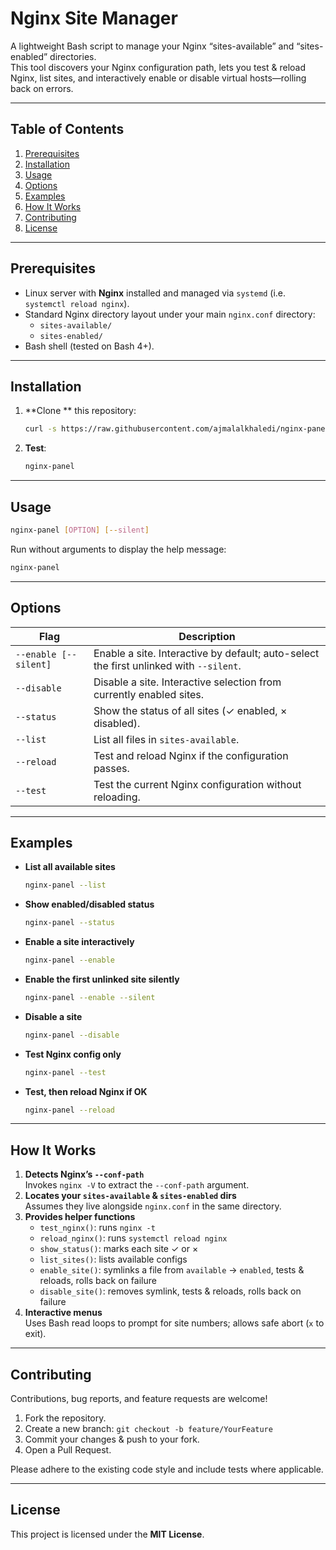 
# Nginx Site Manager

A lightweight Bash script to manage your Nginx “sites-available” and “sites-enabled” directories.  
This tool discovers your Nginx configuration path, lets you test & reload Nginx, list sites, and interactively enable or disable virtual hosts—rolling back on errors.

---

## Table of Contents

1. [Prerequisites](#prerequisites)  
2. [Installation](#installation)  
3. [Usage](#usage)  
4. [Options](#options)  
5. [Examples](#examples)  
6. [How It Works](#how-it-works)  
7. [Contributing](#contributing)  
8. [License](#license)  

---

## Prerequisites

- Linux server with **Nginx** installed and managed via `systemd` (i.e. `systemctl reload nginx`).  
- Standard Nginx directory layout under your main `nginx.conf` directory:
  - `sites-available/`
  - `sites-enabled/`
- Bash shell (tested on Bash 4+).

---

## Installation

1. **Clone ** this repository:

   ```bash
   curl -s https://raw.githubusercontent.com/ajmalalkhaledi/nginx-panel/main/install.sh | sudo bash
   ```

2. **Test**:

   ```bash
   nginx-panel
   ```

---

## Usage

```bash
nginx-panel [OPTION] [--silent]
```

Run without arguments to display the help message:

```bash
nginx-panel
```

---

## Options

| Flag                    | Description                                                                      |
|-------------------------|----------------------------------------------------------------------------------|
| `--enable [--silent]`   | Enable a site. Interactive by default; auto-select the first unlinked with `--silent`. |
| `--disable`             | Disable a site. Interactive selection from currently enabled sites.             |
| `--status`              | Show the status of all sites (✓ enabled, × disabled).                            |
| `--list`                | List all files in `sites-available`.                                             |
| `--reload`              | Test and reload Nginx if the configuration passes.                               |
| `--test`                | Test the current Nginx configuration without reloading.                          |

---

## Examples

- **List all available sites**  
  ```bash
  nginx-panel --list
  ```

- **Show enabled/disabled status**  
  ```bash
  nginx-panel --status
  ```

- **Enable a site interactively**  
  ```bash
  nginx-panel --enable
  ```

- **Enable the first unlinked site silently**  
  ```bash
  nginx-panel --enable --silent
  ```

- **Disable a site**  
  ```bash
  nginx-panel --disable
  ```

- **Test Nginx config only**  
  ```bash
  nginx-panel --test
  ```

- **Test, then reload Nginx if OK**  
  ```bash
  nginx-panel --reload
  ```

---

## How It Works

1. **Detects Nginx’s `--conf-path`**  
   Invokes `nginx -V` to extract the `--conf-path` argument.  
2. **Locates your `sites-available` & `sites-enabled` dirs**  
   Assumes they live alongside `nginx.conf` in the same directory.  
3. **Provides helper functions**  
   - `test_nginx()`: runs `nginx -t`  
   - `reload_nginx()`: runs `systemctl reload nginx`  
   - `show_status()`: marks each site ✓ or ×  
   - `list_sites()`: lists available configs  
   - `enable_site()`: symlinks a file from `available` → `enabled`, tests & reloads, rolls back on failure  
   - `disable_site()`: removes symlink, tests & reloads, rolls back on failure  
4. **Interactive menus**  
   Uses Bash read loops to prompt for site numbers; allows safe abort (`x` to exit).  

---

## Contributing

Contributions, bug reports, and feature requests are welcome!  
1. Fork the repository.  
2. Create a new branch: `git checkout -b feature/YourFeature`  
3. Commit your changes & push to your fork.  
4. Open a Pull Request.  

Please adhere to the existing code style and include tests where applicable.

---

## License

This project is licensed under the **MIT License**.  


